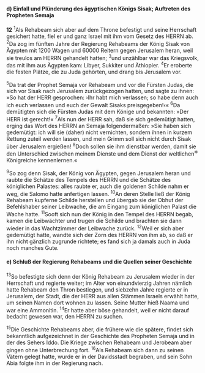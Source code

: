 #### d) Einfall und Plünderung des ägyptischen Königs Sisak; Auftreten des Propheten Semaja

__12__
<sup>1</sup>Als Rehabeam sich aber auf dem Throne befestigt und seine Herrschaft gesichert hatte, fiel er und ganz Israel mit ihm vom Gesetz des HERRN ab.
<sup>2</sup>Da zog im fünften Jahre der Regierung Rehabeams der König Sisak von Ägypten mit 1200 Wagen und 60000 Reitern gegen Jerusalem heran, weil sie treulos am HERRN gehandelt hatten;
<sup>3</sup>und unzählbar war das Kriegsvolk, das mit ihm aus Ägypten kam: Libyer, Sukkiter und Äthiopier.
<sup>4</sup>Er eroberte die festen Plätze, die zu Juda gehörten, und drang bis Jerusalem vor.

<sup>5</sup>Da trat der Prophet Semaja vor Rehabeam und vor die Fürsten Judas, die sich vor Sisak nach Jerusalem zurückgezogen hatten, und sagte zu ihnen: »So hat der HERR gesprochen: ›Ihr habt mich verlassen; so habe denn auch ich euch verlassen und euch der Gewalt Sisaks preisgegeben!‹«
<sup>6</sup>Da demütigten sich die Fürsten Judas mit dem Könige und bekannten: »Der HERR ist gerecht!«
<sup>7</sup>Als nun der HERR sah, daß sie sich gedemütigt hatten, erging das Wort des HERRN an Semaja folgendermaßen: »Sie haben sich gedemütigt: ich will sie (daher) nicht vernichten, sondern ihnen in kurzem Rettung zuteil werden lassen, und mein Grimm soll sich nicht durch Sisak über Jerusalem ergießen!
<sup>8</sup>Doch sollen sie ihm dienstbar werden, damit sie den Unterschied zwischen meinem Dienste und dem Dienst der weltlichen<sup title="= heidnischen">&#x2732;</sup> Königreiche kennenlernen.«

<sup>9</sup>So zog denn Sisak, der König von Ägypten, gegen Jerusalem heran und raubte die Schätze des Tempels des HERRN und die Schätze des königlichen Palastes: alles raubte er, auch die goldenen Schilde nahm er weg, die Salomo hatte anfertigen lassen.
<sup>10</sup>An deren Stelle ließ der König Rehabeam kupferne Schilde herstellen und übergab sie der Obhut der Befehlshaber seiner Leibwache, die am Eingang zum königlichen Palast die Wache hatte.
<sup>11</sup>Sooft sich nun der König in den Tempel des HERRN begab, kamen die Leibwächter und trugen die Schilde und brachten sie dann wieder in das Wachtzimmer der Leibwache zurück.
<sup>12</sup>Weil er sich aber gedemütigt hatte, wandte sich der Zorn des HERRN von ihm ab, so daß er ihn nicht gänzlich zugrunde richtete; es fand sich ja damals auch in Juda noch manches Gute.

#### e) Schluß der Regierung Rehabeams und die Quellen seiner Geschichte

<sup>13</sup>So befestigte sich denn der König Rehabeam zu Jerusalem wieder in der Herrschaft und regierte weiter; im Alter von einundvierzig Jahren nämlich hatte Rehabeam den Thron bestiegen, und siebzehn Jahre regierte er in Jerusalem, der Stadt, die der HERR aus allen Stämmen Israels erwählt hatte, um seinen Namen dort wohnen zu lassen. Seine Mutter hieß Naama und war eine Ammonitin.
<sup>14</sup>Er hatte aber böse gehandelt, weil er nicht darauf bedacht gewesen war, den HERRN zu suchen.

<sup>15</sup>Die Geschichte Rehabeams aber, die frühere wie die spätere, findet sich bekanntlich aufgezeichnet in der Geschichte des Propheten Semaja und in der des Sehers Iddo. Die Kriege zwischen Rehabeam und Jerobeam aber gingen ohne Unterbrechung fort.
<sup>16</sup>Als Rehabeam sich dann zu seinen Vätern gelegt hatte, wurde er in der Davidsstadt begraben, und sein Sohn Abia folgte ihm in der Regierung nach.